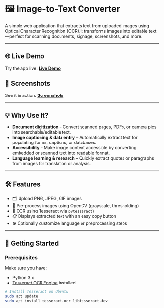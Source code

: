 # 🖼️ Image-to-Text Converter

A simple web application that extracts text from uploaded images using Optical Character Recognition (OCR).It transforms images into editable text—perfect for scanning documents, signage, screenshots, and more.

---

## 🌐 Live Demo  
Try the app live: **[Live Demo](https://image-to-text-gemini.streamlit.app/)**

## 📸 Screenshots  
See it in action: **[Screenshots](https://your-screenshots-link.example.com)**

---

## 💡 Why Use It?

- **Document digitization** – Convert scanned pages, PDFs, or camera pics into searchable/editable text.  
- **Image captioning & data entry** – Automatically extract text for populating forms, captions, or databases.  
- **Accessibility** – Make image content accessible by converting embedded or scanned text into readable format.  
- **Language learning & research** – Quickly extract quotes or paragraphs from images for translation or analysis.

---

## 🛠️ Features

- 🗂️ Upload PNG, JPEG, GIF images  
- 🔧 Pre-process images using OpenCV (grayscale, thresholding)  
- 📝 OCR using Tesseract (via `pytesseract`)  
- 📋 Displays extracted text with an easy copy button  
- ⚙️ Optionally customize language or preprocessing steps

---

## 🚀 Getting Started

### Prerequisites

Make sure you have:

- Python 3.x  
- [Tesseract OCR Engine](https://github.com/tesseract-ocr/tesseract) installed

```bash
# Install Tesseract on Ubuntu
sudo apt update
sudo apt install tesseract-ocr libtesseract-dev
